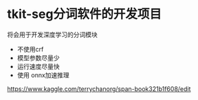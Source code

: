 # tkit-seg分词软件的开发项目

将会用于开发深度学习的分词模块


- 不使用crf
- 模型参数尽量少
- 运行速度尽量快
- 使用 onnx加速推理



https://www.kaggle.com/terrychanorg/span-book321b1f608/edit
